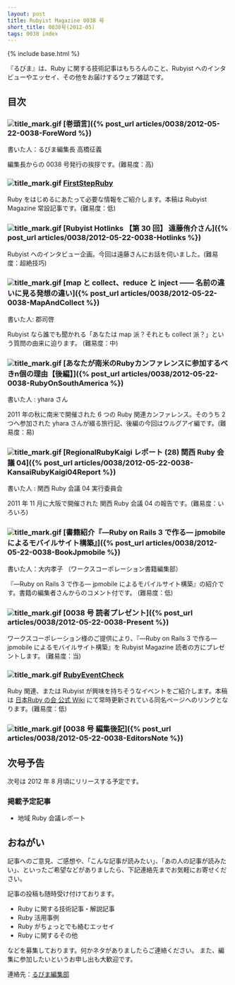 ```yaml
---
layout: post
title: Rubyist Magazine 0038 号
short_title: 0038号(2012-05)
tags: 0038 index
---
```

{% include base.html %}


『るびま』は、Ruby に関する技術記事はもちろんのこと、Rubyist へのインタビューやエッセイ、その他をお届けするウェブ雑誌です。

## 目次

### ![title_mark.gif]({{site.baseurl}}/images/title_mark.gif) [巻頭言]({% post_url articles/0038/2012-05-22-0038-ForeWord %})

書いた人：るびま編集長 高橋征義

編集長からの 0038 号発行の挨拶です。(難易度：高)

### ![title_mark.gif]({{site.baseurl}}/images/title_mark.gif) [FirstStepRuby](https://github.com/rubima/rubima/blob/master/first_step_ruby/first-step-ruby-2.0.md)

Ruby をはじめるにあたって必要な情報をご紹介します。本稿は Rubyist Magazine 常設記事です。(難易度：低)

### ![title_mark.gif]({{site.baseurl}}/images/title_mark.gif) [Rubyist Hotlinks 【第 30 回】 遠藤侑介さん]({% post_url articles/0038/2012-05-22-0038-Hotlinks %})

Rubyist へのインタビュー企画。今回は遠藤さんにお話を伺いました。(難易度：超絶技巧)

### ![title_mark.gif]({{site.baseurl}}/images/title_mark.gif) [map と collect、reduce と inject ―― 名前の違いに見る発想の違い]({% post_url articles/0038/2012-05-22-0038-MapAndCollect %})

書いた人: 郡司啓

Rubyist なら誰でも聞かれる「あなたは map 派？それとも collect 派？」という質問の由来に迫ります。 (難易度：中)

### ![title_mark.gif]({{site.baseurl}}/images/title_mark.gif) [あなたが南米のRubyカンファレンスに参加するべきn個の理由【後編】]({% post_url articles/0038/2012-05-22-0038-RubyOnSouthAmerica %})

書いた人 : yhara さん

2011 年の秋に南米で開催された 6 つの Ruby 関連カンファレンス。そのうち 2 つへ参加された yhara さんが綴る旅行記、後編の今回はウルグアイ編です。(難易度：易)

### ![title_mark.gif]({{site.baseurl}}/images/title_mark.gif) [RegionalRubyKaigi レポート (28) 関西 Ruby 会議 04]({% post_url articles/0038/2012-05-22-0038-KansaiRubyKaigi04Report %})

書いた人 : 関西 Ruby 会議 04 実行委員会

2011 年 11 月に大阪で開催された 関西 Ruby 会議 04 の報告です。(難易度：いろいろ)

### ![title_mark.gif]({{site.baseurl}}/images/title_mark.gif) [書籍紹介『―Ruby on Rails 3 で作る― jpmobile によるモバイルサイト構築』]({% post_url articles/0038/2012-05-22-0038-BookJpmobile %})

書いた人：大内孝子 （ワークスコーポレーション書籍編集部）

『―Ruby on Rails 3 で作る― jpmobile によるモバイルサイト構築』の紹介です。書籍の編集者さんからのコメント付です。 (難易度：低)

### ![title_mark.gif]({{site.baseurl}}/images/title_mark.gif) [0038 号 読者プレゼント]({% post_url articles/0038/2012-05-22-0038-Present %})

ワークスコーポレーション様のご提供により、『―Ruby on Rails 3 で作る― jpmobile によるモバイルサイト構築』を Rubyist Magazine 読者の方にプレゼントします。 (難易度：当)

### ![title_mark.gif]({{site.baseurl}}/images/title_mark.gif) [RubyEventCheck](https://github.com/ruby-no-kai/official/wiki/RubyEventCheck)

Ruby 関連、または Rubyist が興味を持ちそうなイベントをご紹介します。本稿は [日本Ruby の会 公式 Wiki](https://github.com/ruby-no-kai/official/wiki) にて常時更新されている同名ページへのリンクとなります。(難易度：低)

### ![title_mark.gif]({{site.baseurl}}/images/title_mark.gif) [0038 号 編集後記]({% post_url articles/0038/2012-05-22-0038-EditorsNote %})

## 次号予告

次号は 2012 年 8 月頃にリリースする予定です。

### 掲載予定記事

* 地域 Ruby 会議レポート


## おねがい

記事へのご意見、ご感想や、「こんな記事が読みたい」、「あの人の記事が読みたい」、といったご希望などがありましたら、下記連絡先までお気軽にお寄せください。

記事の投稿も随時受け付けております。

* Ruby に関する技術記事・解説記事
* Ruby 活用事例
* Ruby がちょっとでも絡むエッセイ
* Ruby に関するその他


などを募集しております。何かネタがありましたらご連絡ください。
また、編集に参加したいというお申し出も大歓迎です。

連絡先：[るびま編集部](mailto:magazine@ruby-no-kai.org)


